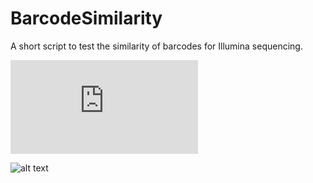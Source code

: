 # BarcodeSimilarity
A short script to test the similarity of barcodes for Illumina sequencing.


![alt text](https://raw.githubusercontent.com/vangalenlab/BarcodeSimilarity/blob/master/hamming.pdf)




![alt text](https://raw.githubusercontent.com/vangalenlab/BarcodeSimilarity/blob/master/hamming.png)
